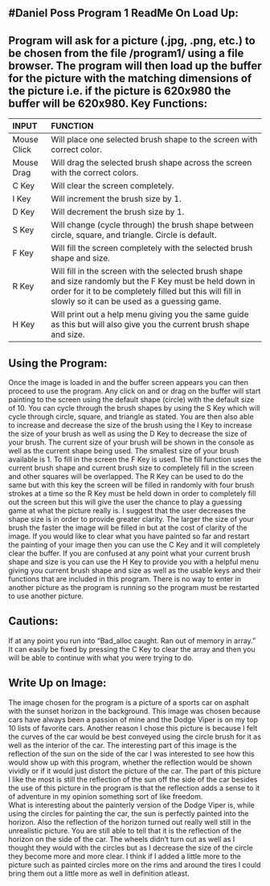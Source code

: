#Daniel Poss Program 1 ReadMe
On Load Up:
-----------
Program will ask for a picture (.jpg, .png, etc.) to be chosen from the file /program1/ using a file browser. The program will then load up the buffer for the picture with the matching dimensions of the picture i.e. if the picture is 620x980 the buffer will be 620x980. 
Key Functions:
--------------	
|INPUT	    | FUNCTION |
|:----------|:---------|
|Mouse Click	| Will place one selected brush shape to the screen with correct color. |
|Mouse Drag	| Will drag the selected brush shape across the screen with the correct colors. |
|C Key	    | Will clear the screen completely. |
|I Key	    | Will increment the brush size by 1. |
|D Key	    | Will decrement the brush size by 1. |
|S Key	    | Will change (cycle through) the brush shape between circle, square, and triangle. Circle is default. |
|F Key	    | Will fill the screen completely with the selected brush shape and size. |
|R Key	    | Will fill in the screen with the selected brush shape and size randomly but the F Key must be held down in order for it to be completely filled but this will fill in slowly so it can be used as a guessing game. |
|H Key	    | Will print out a help menu giving you the same guide as this but will also give you the current brush shape and size. |

Using the Program:
------------------
Once the image is loaded in and the buffer screen appears you can then proceed to use the program. Any click on and or drag on the buffer will start painting to the screen using the default shape (circle) with the default size of 10. You can cycle through the brush shapes by using the S Key which will cycle through circle, square, and triangle as stated. You are then also able to increase and decrease the size of the brush using the I Key to increase the size of your brush as well as using the D Key to decrease the size of your brush. The current size of your brush will be shown in the console as well as the current shape being used. The smallest size of your brush available is 1. To fill in the screen the F Key is used. The fill function uses the current brush shape and current brush size to completely fill in the screen and other squares will be overlapped. The R Key can be used to do the same but with this key the screen will be filled in randomly with four brush strokes at a time so the R Key must be held down in order to completely fill out the screen but this will give the user the chance to play a guessing game at what the picture really is. I suggest that the user decreases the shape size is in order to provide greater clarity. The larger the size of your brush the faster the image will be filled in but at the cost of clarity of the image. If you would like to clear what you have painted so far and restart the painting of your image then you can use the C Key and it will completely clear the buffer. If you are confused at any point what your current brush shape and size is you can use the H Key to provide you with a helpful menu giving you current brush shape and size as well as the usable keys and their functions that are included in this program. There is no way to enter in another picture as the program is running so the program must be restarted to use another picture.
	
Cautions:
--------
If at any point you run into “Bad_alloc caught. Ran out of memory in array.” It can easily be fixed by pressing the C Key to clear the array and then you will be able to continue with what you were trying to do.
	
Write Up on Image:
------------------
The image chosen for the program is a picture of a sports car on asphalt with the sunset horizon in the background. This image was chosen because cars have always been a passion of mine and the Dodge Viper is on my top 10 lists of favorite cars. Another reason I chose this picture is because I felt the curves of the car would be best conveyed using the circle brush for it as well as the interior of the car. The interesting part of this image is the reflection of the sun on the side of the car I was interested to see how this would show up with this program, whether the reflection would be shown vividly or if it would just distort the picture of the car. The part of this picture I like the most is still the reflection of the sun off the side of the car besides the use of this picture in the program is that the reflection adds a sense to it of adventure in my opinion something sort of like freedom.  
What is interesting about the painterly version of the Dodge Viper is, while using the circles for painting the car, the sun is perfectly painted into the horizon. Also the reflection of the horizon turned out really well still in the unrealistic picture. You are still able to tell that it is the reflection of the horizon on the side of the car. The wheels didn’t turn out as well as I thought they would with the circles but as I decrease the size of the circle they become more and more clear. I think if I added a little more to the picture such as painted circles more on the rims and around the tires I could bring them out a little more as well in definition atleast.